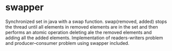 # swapper
Synchronized set in java with a swap function. swap(removed, added) stops the thread until all elements in removed elements are in the set and then performs an atomic operation deleting ale the removed elements and adding all the added elements.
Implementation of readers-writers problem and producer–consumer problem using swapper included.
